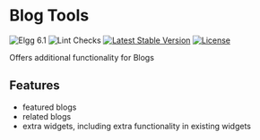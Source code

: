 Blog Tools
==========

![Elgg 6.1](https://img.shields.io/badge/Elgg-6.1-green.svg)
![Lint Checks](https://github.com/ColdTrick/blog_tools/actions/workflows/lint.yml/badge.svg?event=push)
[![Latest Stable Version](https://poser.pugx.org/coldtrick/blog_tools/v/stable.svg)](https://packagist.org/packages/coldtrick/blog_tools)
[![License](https://poser.pugx.org/coldtrick/blog_tools/license.svg)](https://packagist.org/packages/coldtrick/blog_tools)

Offers additional functionality for Blogs

Features
--------

- featured blogs
- related blogs
- extra widgets, including extra functionality in existing widgets
